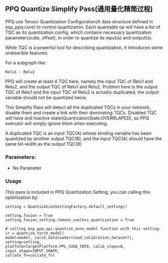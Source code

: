 ## PPQ Quantize Simplify Pass(通用量化精简过程)

PPQ use Tensor Quantization Configuration(A data structure defined in esp_ppq.core) to
control quantization. Each quantable op will have a list of TQC as its quantization config,
which contains necessary quantization parameter(scale, offset), in order to quantize its input(s) and output(s).

While TQC is a powerful tool for describing quantization, it introduces some undiserible features:

For a subgraph like:

    Relu1 - Relu2

PPQ will create at least 4 TQC here, namely the input TQC of Relu1 and Relu2, and the output TQC of Relu1 and Relu2.
Problem here is the output TQC of Relu1 and the input TQC of Relu2 is actually duplicated, the output variable
should not be quantized twice.

This Simplify Pass will detect all the duplicated TQCs in your network, disable them and create a link with their
dominating TQCs. Disabled TQC will have and inactive state(QuantizationState.OVERRLAPED), so PPQ executor will 
simply ignore them when executing.

A duplicated TQC is an input TQC(A) whose binding variable has been quantized by another output TQC(B),
and the input TQC(A) should have the same bit-width as the output TQC(B)

### Parameters:

* No Parameter

### Usage
This pass is included in PPQ Quantization Setting, you can calling this optimization by:

    setting = QuantizationSettingFactory.default_setting()

    setting.fusion = True
    setting.fusion_setting.remove_useless_quantization = True

    # calling esp_ppq.api.quantize_onnx_model function with this setting.
    ir = quantize_torch_model(
    model=model, calib_dataloader=load_calibration_dataset(), setting=setting,
    platform=TargetPlatform.PPL_CUDA_INT8, calib_steps=8, input_shape=INPUT_SHAPE, 
    collate_fn=collate_fn)
